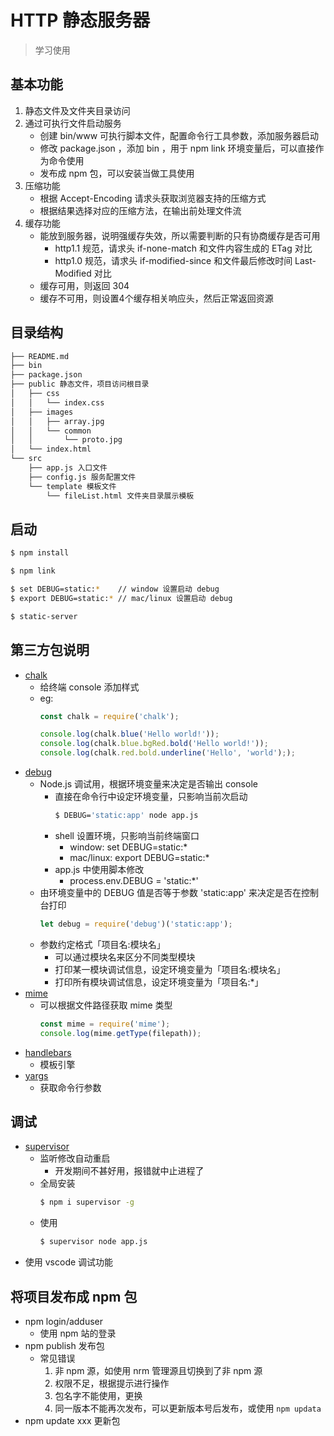 # HTTP 静态服务器

> 学习使用

## 基本功能

1. 静态文件及文件夹目录访问
2. 通过可执行文件启动服务
    - 创建 bin/www 可执行脚本文件，配置命令行工具参数，添加服务器启动
    - 修改 package.json ，添加 bin ，用于 npm link 环境变量后，可以直接作为命令使用
    - 发布成 npm 包，可以安装当做工具使用
3. 压缩功能
    - 根据 Accept-Encoding 请求头获取浏览器支持的压缩方式
    - 根据结果选择对应的压缩方法，在输出前处理文件流
4. 缓存功能
    - 能放到服务器，说明强缓存失效，所以需要判断的只有协商缓存是否可用
        - http1.1 规范，请求头 if-none-match 和文件内容生成的 ETag 对比
        - http1.0 规范，请求头 if-modified-since 和文件最后修改时间 Last-Modified 对比
    - 缓存可用，则返回 304
    - 缓存不可用，则设置4个缓存相关响应头，然后正常返回资源

## 目录结构

```bash
├── README.md
├── bin
├── package.json
├── public 静态文件，项目访问根目录
│   ├── css
│   │   └── index.css
│   ├── images
│   │   ├── array.jpg
│   │   └── common
│   │       └── proto.jpg
│   └── index.html
└── src
    ├── app.js 入口文件
    ├── config.js 服务配置文件
    └── template 模板文件
        └── fileList.html 文件夹目录展示模板
```

## 启动

```bash
$ npm install

$ npm link

$ set DEBUG=static:*    // window 设置启动 debug
$ export DEBUG=static:* // mac/linux 设置启动 debug

$ static-server
```

## 第三方包说明

- [chalk](https://github.com/chalk/chalk) 
    - 给终端 console 添加样式
    - eg:
        ```javascript
        const chalk = require('chalk');

        console.log(chalk.blue('Hello world!'));
        console.log(chalk.blue.bgRed.bold('Hello world!'));
        console.log(chalk.red.bold.underline('Hello', 'world'););
        ```
- [debug](https://github.com/visionmedia/debug)
    - Node.js 调试用，根据环境变量来决定是否输出 console
        - 直接在命令行中设定环境变量，只影响当前次启动
            ```bash
            $ DEBUG='static:app' node app.js
            ```
        - shell 设置环境，只影响当前终端窗口
            - window: set DEBUG=static:*
            - mac/linux: export DEBUG=static:* 
        - app.js 中使用脚本修改
            - process.env.DEBUG = 'static:*'
    - 由环境变量中的 DEBUG 值是否等于参数 'static:app' 来决定是否在控制台打印
        ```javascript
        let debug = require('debug')('static:app');
        ```
    - 参数约定格式「项目名:模块名」
        - 可以通过模块名来区分不同类型模块
        - 打印某一模块调试信息，设定环境变量为「项目名:模块名」
        - 打印所有模块调试信息，设定环境变量为「项目名:*」
- [mime](https://github.com/broofa/node-mime)
    - 可以根据文件路径获取 mime 类型
        ```javascript
        const mime = require('mime');
        console.log(mime.getType(filepath));
        ```
- [handlebars](http://handlebarsjs.com/)
    - 模板引擎
- [yargs](https://github.com/yargs/yargs)
    - 获取命令行参数

## 调试

- [supervisor](https://github.com/petruisfan/node-supervisor)
    - 监听修改自动重启
        - 开发期间不甚好用，报错就中止进程了
    - 全局安装
        ```bash
        $ npm i supervisor -g
        ```
    - 使用
        ```bash
        $ supervisor node app.js
        ```
- 使用 vscode 调试功能

## 将项目发布成 npm 包

- npm login/adduser
    - 使用 npm 站的登录
- npm publish 发布包
    - 常见错误
        1. 非 npm 源，如使用 nrm 管理源且切换到了非 npm 源
        2. 权限不足，根据提示进行操作
        3. 包名字不能使用，更换
        4. 同一版本不能再次发布，可以更新版本号后发布，或使用 `npm updata`
- npm update xxx 更新包
